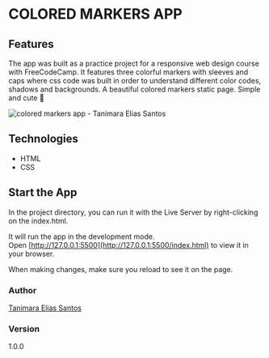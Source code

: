 # COLORED MARKERS APP


## Features

The app was built as a practice project for a responsive web design course with FreeCodeCamp. It features three colorful markers with sleeves and caps where css code was built in order to understand different color codes, shadows and backgrounds. A beautiful colored markers static page. Simple and cute :rainbow:

![colored markers app - Tanimara Elias Santos](assets/images/colored-markers-showcase.gif)

## Technologies

- HTML
- CSS

## Start the App

In the project directory, you can run it with the Live Server by right-clicking on the index.html.

It will run the app in the development mode.\
Open [http://127.0.0.1:5500](http://127.0.0.1:5500/index.html) to view it in your browser.

When making changes, make sure you reload to see it on the page.

### Author

[Tanimara Elias Santos](https://github.com/tanimaraeliassantos)

### Version

1.0.0

 
